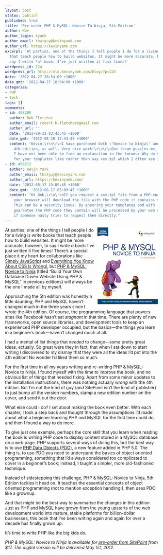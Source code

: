 ```yaml
---
layout: post
status: publish
published: true
title: 'Pre-order PHP & MySQL: Novice To Ninja, 5th Edition'
author: Kev
author_login: kyank
author_email: thatguy@kevinyank.com
author_url: https://kevinyank.com
excerpt: 'At parties, one of the things I tell people I do for a living is write books
  that teach people how to build websites. It might be more accurate, however, to
  say I write *a* book: I’ve just written it five times!'
wordpress_id: 224
wordpress_url: http://old.kevinyank.com/blog/?p=224
date: '2012-04-27 20:54:09 +1000'
date_gmt: '2012-04-27 10:54:09 +1000'
categories:
- PHP
- tech
tags: []
comments:
- id: 498209
  author: Bob Fletcher
  author_email: robert.h.fletcher@gmail.com
  author_url: ''
  date: '2012-08-11 03:43:45 +1000'
  date_gmt: '2012-08-10 17:43:45 +1000'
  content: "Kevin,\r\n\r\nI have purchased both \"Novice to Ninja\" and the earlier
    4th edition, as well. Very nice work!\r\n\r\nOne issue puzzles me, however; and
    I have not been able to find an explanation in the forums: Why do you use  xxx.html.php
    for your templates like rather than say xxx.tpl which I often see in other code?\r\n\r\nThanks,\r\nBob"
- id: 498211
  author: Kevin Yank
  author_email: thatguy@kevinyank.com
  author_url: https://kevinyank.com/
  date: '2012-08-17 15:09:45 +1000'
  date_gmt: '2012-08-17 05:09:45 +1000'
  content: "Hi Bob,\r\n\r\nIf you request a xxx.tpl file from a PHP-enabled web server,
    your browser will download the file with the PHP code it contains still visible.
    This can be a security issue. By ensuring your templates end with .php, you can
    guarantee the PHP code they contain will be processed by your web server even
    if someone nasty tries to request them directly."
---
```

<p><a href="http://www.sitepoint.com/books/phpmysql5/"><img src="/assets/wp-content/uploads/2012/04/phpmysql5-cover.jpg" alt="phpmysql5-cover.jpg" title="phpmysql5-cover.jpg" border="0" width="200" height="267" style="float:right;" /></a></p>
<p>At parties, one of the things I tell people I do for a living is write books that teach people how to build websites. It might be more accurate, however, to say I write <em>a</em> book: I’ve just written it five times! There’s a special place it my heart for collaborations like <a href="http://www.sitepoint.com/books/javascript1">Simply JavaScript</a> and <a href="http://www.sitepoint.com/books/csswrong1">Everything You Know About CSS Is Wrong!</a>, but <a href="http://www.sitepoint.com/books/phpmysql5/">PHP &amp; MySQL: Novice to Ninja</a> (titled “Build Your Own Database Driven Website Using PHP &amp; MySQL” in previous editions) will always be the one I made all by myself.</p>
<p>Approaching the 5th edition was honestly a little daunting; PHP and MySQL haven’t changed much in the three years since I wrote the 4th edition. Of course, the programming language that powers sites like Facebook hasn’t sat <em>stagnant</em> in that time. There are plenty of new frameworks, open source libraries, and development tools to keep an experienced PHP developer occupied, but the basics—the things you learn in a beginner’s book—haven’t changed much at all.</p>
<p>I had a mental of list things that <em>needed</em> to change—some pretty great ideas, actually. So great were they in fact, that when I sat down to start writing I discovered to my dismay that they were all the ideas I’d put into the 4th edition! No wonder I’d liked them so much.</p>
<p>For the first time in all my years writing and re-writing PHP &amp; MySQL: Novice to Ninja, I found myself with the time to improve the book, and no obvious list of things that needed fixing. Apart from some minor updates to the installation instructions, there was nothing actually <em>wrong</em> with the 4th edition. But I’m not the kind of guy (and SitePoint isn’t the kind of publisher) to just bump all the version numbers, stamp a new edition number on the cover, and send it out the door.</p>
<p>What else could I do? I set about making the book even better. With each chapter, I took a step back and thought through the assumptions I’d made about what a beginner learning PHP and MySQL for the first time could do, and then I found a way to do more.</p>
<p>To give just one example, perhaps the core skill that you learn when reading the book is writing PHP code to display content stored in a MySQL database on a web page. PHP supports several ways of doing this, but the best way is to use <a href="http://php.net/manual/en/book.pdo.php">PHP Data Objects (PDO)</a>, a new feature added in PHP 5.0. The thing is, to use PDO you need to understand the basics of object oriented programming, something that I’d always considered too complicated to cover in a beginner’s book; instead, I taught a simpler, more old-fashioned technique.</p>
<p>Instead of sidestepping this challenge, PHP &amp; MySQL: Novice to Ninja, 5th Edition tackles it head on. It teaches the essential concepts of object oriented programming (not to mention exception handling!), then uses PDO like a grownup.</p>
<p>And that might be the best way to summarise the changes in this edition. Just as PHP and MySQL have grown from the young upstarts of the web development world into mature, stable platforms for billion-dollar businesses, this book that I’ve been writing again and again for over a decade has finally grown up.</p>
<p>It’s time to write PHP like the big kids do.</p>
<p><em>PHP &amp; MySQL: Novice to Ninja is available for <a href="http://www.sitepoint.com/sneak-peek-of-kevin-yanks-new-php-mysql-book/#pre-order">pre-order from SitePoint</a> from $17. The digital version will be delivered May 1st, 2012.</em></p>
